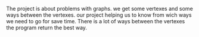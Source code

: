 The project is about problems with graphs.
we get some vertexes and some ways between the vertexes.
our project helping us to know from wich ways we need to go for save time.
There is a lot of ways between the vertexes the program return the best way.

